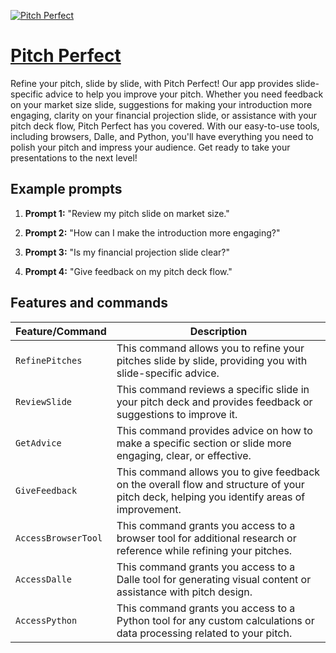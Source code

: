 [![Pitch Perfect](https://files.oaiusercontent.com/file-aMZ7oWGwzJT8u6j3XIZiAkUH?se=2123-10-16T07%3A35%3A47Z&sp=r&sv=2021-08-06&sr=b&rscc=max-age%3D31536000%2C%20immutable&rscd=attachment%3B%20filename%3D13e43096-b076-4cd5-8ccf-b33d3ad3c183.png&sig=2V1yggrCRgYQTJELq/GhbWm5jmWzxETyGT7EBXRzu54%3D)](https://chat.openai.com/g/g-2NMuPwyCJ-pitch-perfect)

# [Pitch Perfect](https://chat.openai.com/g/g-2NMuPwyCJ-pitch-perfect)

Refine your pitch, slide by slide, with Pitch Perfect! Our app provides slide-specific advice to help you improve your pitch. Whether you need feedback on your market size slide, suggestions for making your introduction more engaging, clarity on your financial projection slide, or assistance with your pitch deck flow, Pitch Perfect has you covered. With our easy-to-use tools, including browsers, Dalle, and Python, you'll have everything you need to polish your pitch and impress your audience. Get ready to take your presentations to the next level!

## Example prompts

1. **Prompt 1:** "Review my pitch slide on market size."

2. **Prompt 2:** "How can I make the introduction more engaging?"

3. **Prompt 3:** "Is my financial projection slide clear?"

4. **Prompt 4:** "Give feedback on my pitch deck flow."


## Features and commands

| Feature/Command | Description |
| --- | --- |
| `RefinePitches` | This command allows you to refine your pitches slide by slide, providing you with slide-specific advice. |
| `ReviewSlide` | This command reviews a specific slide in your pitch deck and provides feedback or suggestions to improve it. |
| `GetAdvice` | This command provides advice on how to make a specific section or slide more engaging, clear, or effective. |
| `GiveFeedback` | This command allows you to give feedback on the overall flow and structure of your pitch deck, helping you identify areas of improvement. |
| `AccessBrowserTool` | This command grants you access to a browser tool for additional research or reference while refining your pitches. |
| `AccessDalle` | This command grants you access to a Dalle tool for generating visual content or assistance with pitch design. |
| `AccessPython` | This command grants you access to a Python tool for any custom calculations or data processing related to your pitch. |